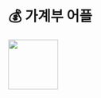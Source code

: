 # 💰 가계부 어플
<img src="https://user-images.githubusercontent.com/61879996/90954712-b679c780-e4b1-11ea-97d8-28d3cc2cc3e3.gif" style="width:100px;" align="center">
